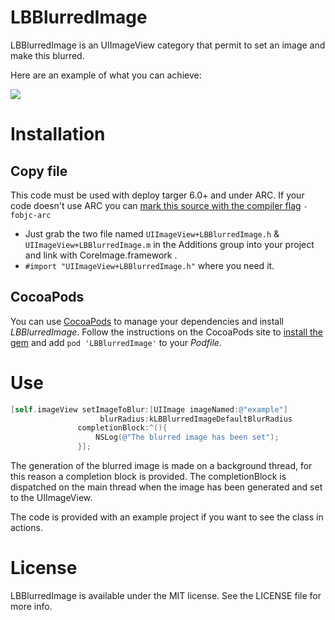 LBBlurredImage
============

LBBlurredImage is an UIImageView category that permit to set an image and make this blurred.

Here are an example of what you can achieve:

![](https://raw.github.com/lukabernardi/LBBlurredImage/master/Resources/SimulatorScreenshot.png)

Installation
============
## Copy file
This code must be used with deploy targer 6.0+ and under ARC. 
If your code doesn't use ARC you can [mark this source with the compiler flag](http://www.codeography.com/2011/10/10/making-arc-and-non-arc-play-nice.html) `-fobjc-arc` 

- Just grab the two file named `UIImageView+LBBlurredImage.h` & `UIImageView+LBBlurredImage.m` in the Additions group into your project and link with CoreImage.framework .
- `#import "UIImageView+LBBlurredImage.h"` where you need it.

## CocoaPods

You can use [CocoaPods](http://cocoapods.org) to manage your dependencies and install *LBBlurredImage*.
Follow the instructions on the CocoaPods site to [install the gem](https://github.com/CocoaPods/CocoaPods#installation) and add `pod 'LBBlurredImage'` to your *Podfile*.


Use
============

``` objective-c
[self.imageView setImageToBlur:[UIImage imageNamed:@"example"]
                    blurRadius:kLBBlurredImageDefaultBlurRadius
               completionBlock:^(){
                   NSLog(@"The blurred image has been set");
               }];
```

The generation of the blurred image is made on a background thread, for this reason a completion block is provided. The completionBlock is dispatched on the main thread when the image has been generated and set to the UIImageView.

The code is provided with an example project if you want to see the class in actions.

License
============
LBBlurredImage is available under the MIT license. See the LICENSE file for more info.

